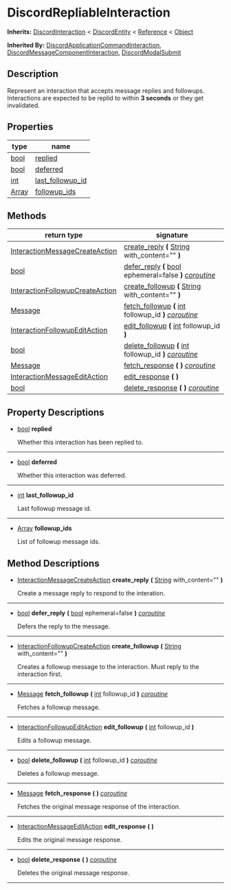   
# DiscordRepliableInteraction
  
**Inherits:** [DiscordInteraction](./class_discordinteraction.md) < [DiscordEntity](./class_discordentity.md) < [Reference](https://docs.godotengine.org/en/3.5/classes/class_reference.html) < [Object](https://docs.godotengine.org/en/3.5/classes/class_object.html)  
  
**Inherited By:** [DiscordApplicationCommandInteraction](./class_discordapplicationcommandinteraction.md), [DiscordMessageComponentInteraction](./class_discordmessagecomponentinteraction.md), [DiscordModalSubmit](./class_discordmodalsubmit.md)  
  
## Description
  
Represent an interaction that accepts message replies and followups.
Interactions are expected to be replid to within **3 seconds** or
they get invalidated.  
  
## Properties
  
| type                                                                  | name                                             |
|-----------------------------------------------------------------------|--------------------------------------------------|
| [bool](https://docs.godotengine.org/en/3.5/classes/class_bool.html)   | [replied](#property-replied)                     |
| [bool](https://docs.godotengine.org/en/3.5/classes/class_bool.html)   | [deferred](#property-deferred)                   |
| [int](https://docs.godotengine.org/en/3.5/classes/class_int.html)     | [last\_followup\_id](#property-last-followup-id) |
| [Array](https://docs.godotengine.org/en/3.5/classes/class_array.html) | [followup\_ids](#property-followup-ids)          |  
  
## Methods
  
| return type                                                                   | signature                                                                                                                                                 |
|-------------------------------------------------------------------------------|-----------------------------------------------------------------------------------------------------------------------------------------------------------|
| [InteractionMessageCreateAction](./class_interactionmessagecreateaction.md)   | [create\_reply](#method-create-reply) **(** [String](https://docs.godotengine.org/en/3.5/classes/class_string.html) with\_content="" **)**                |
| [bool](https://docs.godotengine.org/en/3.5/classes/class_bool.html)           | [defer\_reply](#method-defer-reply) **(** [bool](https://docs.godotengine.org/en/3.5/classes/class_bool.html) ephemeral=false **)** <u>_coroutine_</u>    |
| [InteractionFollowupCreateAction](./class_interactionfollowupcreateaction.md) | [create\_followup](#method-create-followup) **(** [String](https://docs.godotengine.org/en/3.5/classes/class_string.html) with\_content="" **)**          |
| [Message](./class_message.md)                                                 | [fetch\_followup](#method-fetch-followup) **(** [int](https://docs.godotengine.org/en/3.5/classes/class_int.html) followup\_id **)** <u>_coroutine_</u>   |
| [InteractionFollowupEditAction](./class_interactionfollowupeditaction.md)     | [edit\_followup](#method-edit-followup) **(** [int](https://docs.godotengine.org/en/3.5/classes/class_int.html) followup\_id **)**                        |
| [bool](https://docs.godotengine.org/en/3.5/classes/class_bool.html)           | [delete\_followup](#method-delete-followup) **(** [int](https://docs.godotengine.org/en/3.5/classes/class_int.html) followup\_id **)** <u>_coroutine_</u> |
| [Message](./class_message.md)                                                 | [fetch\_response](#method-fetch-response) **(**  **)** <u>_coroutine_</u>                                                                                 |
| [InteractionMessageEditAction](./class_interactionmessageeditaction.md)       | [edit\_response](#method-edit-response) **(**  **)**                                                                                                      |
| [bool](https://docs.godotengine.org/en/3.5/classes/class_bool.html)           | [delete\_response](#method-delete-response) **(**  **)** <u>_coroutine_</u>                                                                               |  
  
## Property Descriptions
  
- <a name="property-replied"></a>[bool](https://docs.godotengine.org/en/3.5/classes/class_bool.html) **replied**  
  
	Whether this interaction has been replied to.  
________________

- <a name="property-deferred"></a>[bool](https://docs.godotengine.org/en/3.5/classes/class_bool.html) **deferred**  
  
	Whether this interaction was deferred.  
________________

- <a name="property-last-followup-id"></a>[int](https://docs.godotengine.org/en/3.5/classes/class_int.html) **last_followup_id**  
  
	Last followup message id.  
________________

- <a name="property-followup-ids"></a>[Array](https://docs.godotengine.org/en/3.5/classes/class_array.html) **followup_ids**  
  
	List of followup message ids.
  
  
## Method Descriptions
  
- <a name="method-create-reply"></a>[InteractionMessageCreateAction](./class_interactionmessagecreateaction.md) **create\_reply** **(** [String](https://docs.godotengine.org/en/3.5/classes/class_string.html) with\_content="" **)**  
  
	Create a message reply to respond to the interation.  
________________

- <a name="method-defer-reply"></a>[bool](https://docs.godotengine.org/en/3.5/classes/class_bool.html) **defer\_reply** **(** [bool](https://docs.godotengine.org/en/3.5/classes/class_bool.html) ephemeral=false **)** <u>_coroutine_</u>  
  
	Defers the reply to the message.  
________________

- <a name="method-create-followup"></a>[InteractionFollowupCreateAction](./class_interactionfollowupcreateaction.md) **create\_followup** **(** [String](https://docs.godotengine.org/en/3.5/classes/class_string.html) with\_content="" **)**  
  
	Creates a followup message to the interaction. Must reply to the interaction first.  
________________

- <a name="method-fetch-followup"></a>[Message](./class_message.md) **fetch\_followup** **(** [int](https://docs.godotengine.org/en/3.5/classes/class_int.html) followup\_id **)** <u>_coroutine_</u>  
  
	Fetches a followup message.  
________________

- <a name="method-edit-followup"></a>[InteractionFollowupEditAction](./class_interactionfollowupeditaction.md) **edit\_followup** **(** [int](https://docs.godotengine.org/en/3.5/classes/class_int.html) followup\_id **)**  
  
	Edits a followup message.  
________________

- <a name="method-delete-followup"></a>[bool](https://docs.godotengine.org/en/3.5/classes/class_bool.html) **delete\_followup** **(** [int](https://docs.godotengine.org/en/3.5/classes/class_int.html) followup\_id **)** <u>_coroutine_</u>  
  
	Deletes a followup message.  
________________

- <a name="method-fetch-response"></a>[Message](./class_message.md) **fetch\_response** **(**  **)** <u>_coroutine_</u>  
  
	Fetches the original message response of the interaction.  
________________

- <a name="method-edit-response"></a>[InteractionMessageEditAction](./class_interactionmessageeditaction.md) **edit\_response** **(**  **)**  
  
	Edits the original message response.  
________________

- <a name="method-delete-response"></a>[bool](https://docs.godotengine.org/en/3.5/classes/class_bool.html) **delete\_response** **(**  **)** <u>_coroutine_</u>  
  
	Deletes the original message response.  
________________

  
